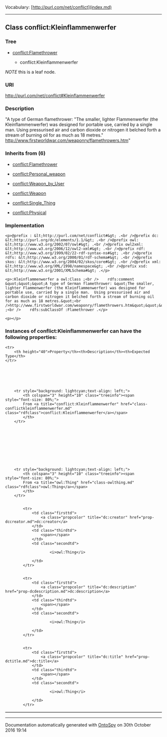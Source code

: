Vocabulary: [http://purl.com/net/conflict](index.md) 



---	
	




    


## Class conflict:Kleinflammenwerfer


### Tree


* [conflict:Flamethrower](class-conflictflamethrower.md)

    * conflict:Kleinflammenwerfer





*NOTE* this is a leaf node.


### URI
http://purl.com/net/conflict#Kleinflammenwerfer

### Description
&quot;A type of German flamethrower: &quot;The smaller, lighter Flammenwerfer (the Kleinflammenwerfer) was designed for portable use, carried by a single man.  Using pressurised air and carbon dioxide or nitrogen it belched forth a stream of burning oil for as much as 18 metres.&quot;
http://www.firstworldwar.com/weaponry/flamethrowers.htm&quot;



### Inherits from (6)

- [conflict:Flamethrower](class-conflictflamethrower.md)

- [conflict:Personal_weapon](class-conflictpersonal_weapon.md)

- [conflict:Weapon_by_User](class-conflictweapon_by_user.md)

- [conflict:Weapon](class-conflictweapon.md)

- [conflict:Single_Thing](class-conflictsingle_thing.md)

- [conflict:Physical](class-conflictphysical.md)





### Implementation
```
<p>@prefix : &lt;http://purl.com/net/conflict#&gt; .<br />@prefix dc: &lt;http://purl.org/dc/elements/1.1/&gt; .<br />@prefix owl: &lt;http://www.w3.org/2002/07/owl#&gt; .<br />@prefix owl2xml: &lt;http://www.w3.org/2006/12/owl2-xml#&gt; .<br />@prefix rdf: &lt;http://www.w3.org/1999/02/22-rdf-syntax-ns#&gt; .<br />@prefix rdfs: &lt;http://www.w3.org/2000/01/rdf-schema#&gt; .<br />@prefix skos: &lt;http://www.w3.org/2004/02/skos/core#&gt; .<br />@prefix xml: &lt;http://www.w3.org/XML/1998/namespace&gt; .<br />@prefix xsd: &lt;http://www.w3.org/2001/XMLSchema#&gt; .</p>

<p>:Kleinflammenwerfer a owl:Class ;<br />    rdfs:comment &quot;&quot;&quot;A type of German flamethrower: &quot;The smaller, lighter Flammenwerfer (the Kleinflammenwerfer) was designed for portable use, carried by a single man.  Using pressurised air and carbon dioxide or nitrogen it belched forth a stream of burning oil for as much as 18 metres.&quot;<br />http://www.firstworldwar.com/weaponry/flamethrowers.htm&quot;&quot;&quot;^^xsd:string ;<br />    rdfs:subClassOf :Flamethrower .</p>

<p></p>
```




### Instances of conflict:Kleinflammenwerfer can have the following properties:

<table border="1" cellspacing="3" cellpadding="5" class="classproperties table-hover ">

    <tr>
        <th height="40">Property</th><th>Description</th><th>Expected Type</th>
    </tr>

          

        
            
        
        <tr style="background: lightcyan;text-align: left;">
            <th colspan="3" height="10" class="treeinfo"><span style="font-size: 80%;">
            From <a title="conflict:Kleinflammenwerfer" href="class-conflictkleinflammenwerfer.md" class="rdfclass">conflict:Kleinflammenwerfer</a></span>
            </th>
        </tr>       

            

        

          

        
            
        
        <tr style="background: lightcyan;text-align: left;">
            <th colspan="3" height="10" class="treeinfo"><span style="font-size: 80%;">
            From <a title="owl:Thing" href="class-owlthing.md" class="rdfclass">owl:Thing</a></span>
            </th>
        </tr>       

            
            <tr>
                <td class="firsttd">
                    <a class="propcolor" title="dc:creator" href="prop-dccreator.md">dc:creator</a>         
                </td>
                <td class="thirdtd">
                    <span></span>
                </td>
                <td class="secondtd">
                    
                        <i>owl:Thing</i>
                    
                </td>
            </tr>

            
            <tr>
                <td class="firsttd">
                    <a class="propcolor" title="dc:description" href="prop-dcdescription.md">dc:description</a>         
                </td>
                <td class="thirdtd">
                    <span></span>
                </td>
                <td class="secondtd">
                    
                        <i>owl:Thing</i>
                    
                </td>
            </tr>

            
            <tr>
                <td class="firsttd">
                    <a class="propcolor" title="dc:title" href="prop-dctitle.md">dc:title</a>         
                </td>
                <td class="thirdtd">
                    <span></span>
                </td>
                <td class="secondtd">
                    
                        <i>owl:Thing</i>
                    
                </td>
            </tr>

            

        

    

</table>













---

Documentation automatically generated with [OntoSpy](http://ontospy.readthedocs.org/ "Open") on 30th October 2016 19:14
